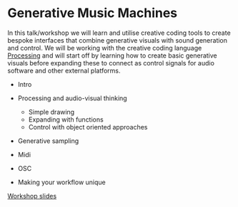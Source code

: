 # Generative Music Machines

In this talk/workshop we will learn and utilise creative coding tools to create bespoke interfaces that combine generative visuals with sound generation and control. We will be working with the creative coding language [Processing](https://processing.org/) and will start off by learning how to create basic generative visuals before expanding these to connect as control signals for audio software and other external platforms. 

- Intro
- Processing and audio-visual thinking
  - Simple drawing
  - Expanding with functions
  - Control with object oriented approaches

- Generative sampling
- Midi 
- OSC

- Making your workflow unique

[Workshop slides](https://docs.google.com/presentation/d/1RqLpoDMs4A6gEZ-RQpZytXHLaH90ePE45IFM7ipRuCs/edit?usp=sharing)






